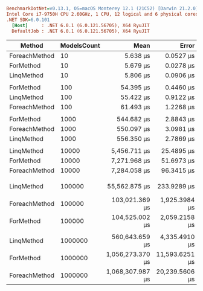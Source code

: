 ``` ini

BenchmarkDotNet=v0.13.1, OS=macOS Monterey 12.1 (21C52) [Darwin 21.2.0]
Intel Core i7-9750H CPU 2.60GHz, 1 CPU, 12 logical and 6 physical cores
.NET SDK=6.0.101
  [Host]     : .NET 6.0.1 (6.0.121.56705), X64 RyuJIT
  DefaultJob : .NET 6.0.1 (6.0.121.56705), X64 RyuJIT


```
|        Method | ModelsCount |             Mean |          Error |         StdDev |        StdErr |              Min |              Max |               Q1 |               Q3 |           Median |         Op/s | Ratio | RatioSD | Rank |      Gen 0 |      Gen 1 |    Gen 2 |  Allocated |
|-------------- |------------ |-----------------:|---------------:|---------------:|--------------:|-----------------:|-----------------:|-----------------:|-----------------:|-----------------:|-------------:|------:|--------:|-----:|-----------:|-----------:|---------:|-----------:|
| ForeachMethod |          10 |         5.638 μs |      0.0527 μs |      0.0493 μs |     0.0127 μs |         5.584 μs |         5.735 μs |         5.607 μs |         5.676 μs |         5.617 μs | 177,366.3367 |  0.99 |    0.01 |    1 |     0.6180 |     0.0076 |        - |       4 KB |
|     ForMethod |          10 |         5.679 μs |      0.0278 μs |      0.0232 μs |     0.0064 μs |         5.650 μs |         5.724 μs |         5.663 μs |         5.685 μs |         5.678 μs | 176,093.4410 |  1.00 |    0.00 |    1 |     0.6104 |     0.0076 |        - |       4 KB |
|    LinqMethod |          10 |         5.806 μs |      0.0906 μs |      0.0757 μs |     0.0210 μs |         5.652 μs |         5.934 μs |         5.804 μs |         5.836 μs |         5.807 μs | 172,232.0947 |  1.02 |    0.02 |    2 |     0.6104 |          - |        - |       4 KB |
|               |             |                  |                |                |               |                  |                  |                  |                  |                  |              |       |         |      |            |            |          |            |
|     ForMethod |         100 |        54.395 μs |      0.4460 μs |      0.3724 μs |     0.1033 μs |        53.885 μs |        55.284 μs |        54.120 μs |        54.537 μs |        54.368 μs |  18,384.0339 |  1.00 |    0.00 |    1 |     6.1035 |     0.7935 |        - |      37 KB |
|    LinqMethod |         100 |        55.422 μs |      0.9122 μs |      0.8533 μs |     0.2203 μs |        54.216 μs |        56.450 μs |        54.421 μs |        56.070 μs |        55.805 μs |  18,043.3008 |  1.02 |    0.01 |    1 |     5.9814 |          - |        - |      37 KB |
| ForeachMethod |         100 |        61.493 μs |      1.2268 μs |      1.4128 μs |     0.3159 μs |        59.210 μs |        64.266 μs |        60.771 μs |        62.555 μs |        61.175 μs |  16,261.9764 |  1.12 |    0.03 |    2 |     6.1035 |     0.7935 |        - |      37 KB |
|               |             |                  |                |                |               |                  |                  |                  |                  |                  |              |       |         |      |            |            |          |            |
|     ForMethod |        1000 |       544.682 μs |      2.8843 μs |      2.5569 μs |     0.6834 μs |       540.766 μs |       549.897 μs |       543.356 μs |       545.957 μs |       544.309 μs |   1,835.9328 |  1.00 |    0.00 |    1 |    60.5469 |    23.4375 |        - |     375 KB |
| ForeachMethod |        1000 |       550.097 μs |      3.0981 μs |      2.5871 μs |     0.7175 μs |       545.755 μs |       554.365 μs |       547.577 μs |       551.674 μs |       550.958 μs |   1,817.8596 |  1.01 |    0.01 |    1 |    60.5469 |    23.4375 |        - |     375 KB |
|    LinqMethod |        1000 |       556.350 μs |      2.7869 μs |      2.4705 μs |     0.6603 μs |       553.017 μs |       560.267 μs |       555.160 μs |       558.006 μs |       555.838 μs |   1,797.4302 |  1.02 |    0.01 |    1 |    59.5703 |          - |        - |     367 KB |
|               |             |                  |                |                |               |                  |                  |                  |                  |                  |              |       |         |      |            |            |          |            |
|    LinqMethod |       10000 |     5,456.711 μs |     25.4895 μs |     21.2849 μs |     5.9034 μs |     5,411.651 μs |     5,498.409 μs |     5,445.679 μs |     5,465.957 μs |     5,461.805 μs |     183.2606 |  0.75 |    0.01 |    1 |   593.7500 |          - |        - |   3,668 KB |
|     ForMethod |       10000 |     7,271.968 μs |     51.6973 μs |     48.3577 μs |    12.4859 μs |     7,187.313 μs |     7,357.247 μs |     7,243.101 μs |     7,304.681 μs |     7,263.131 μs |     137.5144 |  1.00 |    0.00 |    2 |   656.2500 |   320.3125 |  54.6875 |   3,746 KB |
| ForeachMethod |       10000 |     7,284.058 μs |     96.3415 μs |     90.1179 μs |    23.2683 μs |     7,145.121 μs |     7,423.014 μs |     7,200.225 μs |     7,350.986 μs |     7,291.274 μs |     137.2861 |  1.00 |    0.02 |    2 |   656.2500 |   320.3125 |  54.6875 |   3,746 KB |
|               |             |                  |                |                |               |                  |                  |                  |                  |                  |              |       |         |      |            |            |          |            |
|    LinqMethod |      100000 |    55,562.875 μs |    233.9289 μs |    218.8172 μs |    56.4984 μs |    55,267.158 μs |    56,020.986 μs |    55,404.741 μs |    55,715.325 μs |    55,552.253 μs |      17.9976 |  0.53 |    0.01 |    1 |  5900.0000 |          - |        - |  36,678 KB |
| ForeachMethod |      100000 |   103,021.369 μs |  1,925.3984 μs |  1,607.7948 μs |   445.9221 μs |    99,087.215 μs |   104,554.077 μs |   103,256.255 μs |   103,856.825 μs |   103,353.789 μs |       9.7067 |  0.98 |    0.02 |    2 |  6400.0000 |  2600.0000 | 600.0000 |  37,462 KB |
|     ForMethod |      100000 |   104,525.002 μs |  2,059.2158 μs |  2,203.3378 μs |   519.3317 μs |    99,919.694 μs |   108,334.243 μs |   103,203.585 μs |   105,861.642 μs |   104,775.153 μs |       9.5671 |  1.00 |    0.00 |    2 |  6400.0000 |  2600.0000 | 600.0000 |  37,462 KB |
|               |             |                  |                |                |               |                  |                  |                  |                  |                  |              |       |         |      |            |            |          |            |
|    LinqMethod |     1000000 |   560,643.659 μs |  4,335.4910 μs |  4,055.4210 μs | 1,047.1052 μs |   555,105.271 μs |   569,527.074 μs |   557,138.822 μs |   562,345.520 μs |   561,098.103 μs |       1.7837 |  0.53 |    0.01 |    1 | 59000.0000 |          - |        - | 366,782 KB |
|     ForMethod |     1000000 | 1,056,273.370 μs | 11,593.6251 μs | 10,844.6841 μs | 2,800.0854 μs | 1,040,420.643 μs | 1,076,236.641 μs | 1,046,876.272 μs | 1,064,969.330 μs | 1,058,143.805 μs |       0.9467 |  1.00 |    0.00 |    2 | 59000.0000 | 20000.0000 |        - | 374,597 KB |
| ForeachMethod |     1000000 | 1,068,307.987 μs | 20,239.5606 μs | 20,784.5386 μs | 5,040.9911 μs | 1,045,448.366 μs | 1,115,751.187 μs | 1,049,315.005 μs | 1,077,934.940 μs | 1,065,762.655 μs |       0.9361 |  1.01 |    0.02 |    2 | 59000.0000 | 20000.0000 |        - | 374,596 KB |
